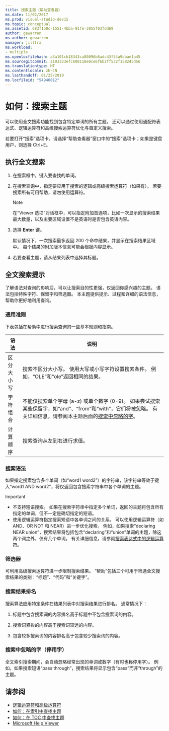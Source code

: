 ```yaml
---
title: 搜索主题（帮助查看器）
ms.date: 11/02/2017
ms.prod: visual-studio-dev15
ms.topic: conceptual
ms.assetid: 683f1b0c-1551-4bba-91fe-3855f03fdd69
author: gewarren
ms.author: gewarren
manager: jillfra
ms.workload:
- multiple
ms.openlocfilehash: a3a101cb18343ca80096b6adc43f54a9daae1a45
ms.sourcegitcommit: 2193323efc608118e0ce6f6b2ff532f158245d56
ms.translationtype: HT
ms.contentlocale: zh-CN
ms.lasthandoff: 01/25/2019
ms.locfileid: "54940812"
---
```

# <a name="how-to-search-for-topics"></a>如何：搜索主题

可以使用全文搜索功能找到包含特定单词的所有主题。 还可以通过使用通配符表达式、逻辑运算符和高级搜索运算符优化与自定义搜索。

若要打开“搜索”选项卡，请选择“帮助查看器”窗口中的“搜索”选项卡；如果是键盘用户，则选择 Ctrl+E。

## <a name="to-perform-a-full-text-search"></a>执行全文搜索

1.  在搜索框中，键入要查找的单词。

2.  在搜索查询中，指定要应用于搜索的逻辑或高级搜索运算符（如果有）。 若要搜索所有可用帮助，请勿使用运算符。

    > [!NOTE]
    > 在“Viewer 选项”对话框中，可以指定附加首选项，比如一次显示的搜索结果最大数量，以及主要区域设置不是英语时是否包含英语内容。

3.  选择 **Enter** 键。

     默认情况下，一次搜索最多返回 200 个命中结果，并显示在搜索结果区域中。 每个结果的附加版本信息可能会根据内容显示。

4.  若要查看主题，请从结果列表中选择其标题。

## <a name="full-text-search-tips"></a>全文搜索提示

了解语法对查询的影响后，可以让搜索目的性更强，仅返回你感兴趣的主题。 语法包括特殊字符、保留字和筛选器。 本主题提供提示、过程和详细的语法信息，帮助你更好地利用查询。

### <a name="general-guidelines"></a>通用准则

下表包括在帮助中进行搜索查询的一些基本规则和指南。

|语法|说明|
|------------|-----------------|
|区分大小写|搜索不区分大小写。 使用大写或小写字符设置搜索条件。 例如，“OLE”和“ole”返回相同的结果。|
|字符组合|不能仅搜索单个字母 (a-z) 或单个数字 (0-9)。 如果尝试搜索某些保留字，如“and”、“from”和“with”，它们将被忽略。 有关详细信息，请参阅本主题后面的[搜索中忽略的字](#stopwords)。|
|计算顺序|搜索查询从左到右进行求值。|

### <a name="search-syntax"></a>搜索语法

如果指定搜索包含多个单词（如“word1 word2”）的字符串，该字符串等效于键入“word1 AND word2”，将仅返回包含搜索字符串中各个单词的主题。

> [!IMPORTANT]
> - 不支持短语搜索。 如果在搜索字符串中指定多个单词，返回的主题将包含所有指定的单词，但不一定是确切指定的短语。
> - 使用逻辑运算符指定搜索短语中各单词之间的关系。 可以使用逻辑运算符（如 AND、OR NOT 和 NEAR）进一步优化搜索。 例如，如果搜索“declaring NEAR union”，搜索结果将包括包含“declaring”和“union”单词的主题，除这两个词之外，仅有几个单词。 有关详细信息，请参阅[搜索表达式中的逻辑运算符](../help-viewer/logical-operators-search-expressions.md)。

### <a name="filters"></a>筛选器

可利用高级搜索运算符进一步限制搜索结果。 “帮助”包括三个可用于筛选全文搜索结果的类别：“标题”、“代码”和“关键字”。

### <a name="ranking-of-search-results"></a>搜索结果排名

搜索算法应用特定条件在结果列表中对搜索结果进行排名。 通常情况下：

1.  标题中包含搜索词的内容排名高于标题中不包含搜索词的内容。

2.  搜索词紧挨的内容高于搜索词较远的内容。

3.  包含较多搜索词的内容排名高于包含较少搜索词的内容。

### <a name="stopwords">搜索中忽略的字（停用字）</a>

全文索引搜索期间，会自动忽略经常出现的单词或数字（有时也称停用字）。 例如，如果搜索短语“pass through”，搜索结果将显示包含“pass”而非“through”的主题。

## <a name="see-also"></a>请参阅

- [逻辑运算符和高级运算符](../help-viewer/logical-operators-search-expressions.md)
- [如何：在索引中查找主题](../help-viewer/find-topics-index.md)
- [如何：在 TOC 中查找主题](../help-viewer/find-topics-toc.md)
- [Microsoft Help Viewer](../help-viewer/overview.md)